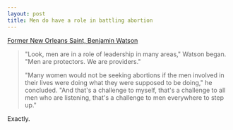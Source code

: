 ```yaml
---
layout: post
title: Men do have a role in battling abortion
---
```


[Former New Orleans Saint, Benjamin Watson](https://www.theblaze.com/news/benjamin-watson-men-prevent-abortion?fbclid=IwAR08Foa8OdvGrauIlXBMFTafwSZ1ThV_Smy0P4KzzQNbghphpVbUjBzs3eE&utm_campaign=glennbeck&utm_content=buffer7b3c9&utm_medium=social&utm_source=facebook.com)

> "Look, men are in a role of leadership in many areas," Watson began. "Men are protectors. We are providers." 
>
> "Many women would not be seeking abortions if the men involved in their lives were doing what they were supposed to be doing," he concluded. "And that's a challenge to myself, that's a challenge to all men who are listening, that's a challenge to men everywhere to step up."

Exactly.
